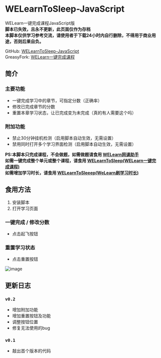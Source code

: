 # WELearnToSleep-JavaScript
WELearn一键完成课程JavaScript版  
**脚本已失效，且永不更新，此页面仅作为存档**  
**本脚本仅供学习参考交流，请使用者于下载24小时内自行删除，不得用于商业用途，否则后果自负。**  
  
GitHub: [WELearnToSleep-JavaScript](https://github.com/Avenshy/WELearnToSleep-JavaScript)  
GreasyFork: [WELearn一键完成课程](https://greasyfork.org/scripts/407589-welearn%E4%B8%80%E9%94%AE%E5%AE%8C%E6%88%90%E8%AF%BE%E7%A8%8B)  

## 简介  
### 主要功能
* 一键完成学习中的章节，可指定分数（正确率） 
* 修改已完成章节的分数  
* 重置本章学习状态，让已完成变为未完成（真的有人需要这个吗）  
### 附加功能  
* 禁止30分钟挂机检测（启用脚本自动生效，无需设置）
* 禁用同时打开多个学习界面检测（启用脚本自动生效，无需设置）


**PS:本脚本只完成课程，不会做题，如需做题请食用 [WELearn网课助手](https://greasyfork.org/zh-CN/scripts/398601-welearn%E7%BD%91%E8%AF%BE%E5%8A%A9%E6%89%8B)**   
**如需一键完成整个单元或整个课程，请食用 [WELearnToSleep(WELearn一键完成课程)](https://github.com/Avenshy/WELearnToSleep)**  
**如需增加学习时长，请食用 [WELearnToSleeep(WeLearn刷学习时长)](https://github.com/Avenshy/WELearnToSleeep)**  

## 食用方法  
1. 安装脚本  
2. 打开学习页面  
### 一键完成 / 修改分数  
* 点击起飞按钮  
### 重置学习状态  
* 点击重置按钮  

![image](https://raw.githubusercontent.com/Avenshy/WELearnToSleep-JavaScript/master/preview1.png)



## 更新日志  

### `v0.2`
* 增加附加功能  
* 增加重置按钮及功能  
* 调整按钮位置  
* 修复无法使用的bug  
### `v0.1`
* 敲出首个版本的代码
